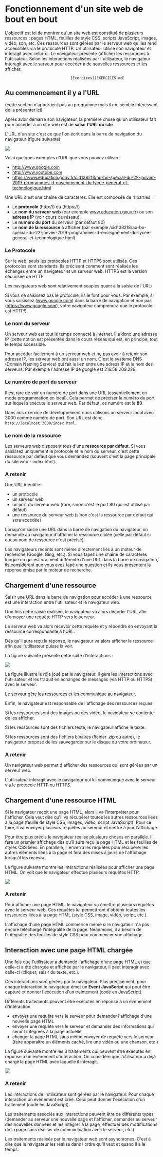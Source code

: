 # Fonctionnement d'un site web de bout en bout

L'objectif est ici de montrer qu'un site web est constitué de plusieurs ressources : pages HTML, feuilles de style CSS, scripts JavaScript, images, vidéo, son, etc.
Ces ressources sont gérées par le serveur web qui les rend accessibles via le protocole HTTP.
Un utilisateur utilise son navigateur et interagit avec celui-ci. Le navigateur présente (affiche) les ressources à l'utilisateur. Selon les interactions réalisées par l'utilisateur, le navigateur interagit avec le serveur pour accéder à de nouvelles ressources et les afficher.

                                  [Exercices](EXERCICES.md)

## Au commencement il y a l'URL

(cette section n'appartient pas au programme mais il me semble intéressant de la présenter ici)

Après avoir démarré son navigateur, la première chose qu'un utilisateur fait pour accéder à un site web est de **saisir l'URL du site**.

L'URL d'un site c'est ce que l'on écrit dans la barre de navigation du navigateur (figure suivante)

![](./img/barreNavigation.PNG)

Voici quelques exemples d'URL que vous pouvez utiliser:
* http://www.google.com
* http://www.youtube.com
* https://www.education.gouv.fr/cid138218/au-bo-special-du-22-janvier-2019-programmes-d-enseignement-du-lycee-general-et-technologique.html

Une URL c'est une chaîne de caractères. Elle est composée de 4 parties :
* Le **protocole** (http://) ou (https://)
* Le **nom du serveur web** (par exemple www.education.gouv.fr) ou son **adresse IP** (voir cours de réseau)
* Le **numéro du port** du serveur (par défaut 80)
* Le **nom de la ressource**  à afficher (par exemple /cid138218/au-bo-special-du-22-janvier-2019-programmes-d-enseignement-du-lycee-general-et-technologique.html)

### Le Protocole

Sur le web, seuls les protocoles HTTP et HTTPS sont utilisés. Ces protocoles sont standards. Ils précisent comment sont réalisés les échanges entre un navigateur et un serveur web. HTTPS est la version sécurisée de HTTP.

Les navigateurs web sont relativement souples quant à la saisie de l'URL:

Si vous ne saisissez pas le protocole, ils le font pour vous.
Par exemple, si vous saisissez (www.google.com) dans la barre de navigation et non pas (https://www.google.com), votre navigateur comprendra que le protocole est HTTPS.

### Le nom du serveur

Un serveur web est tout le temps connecté à internet. Il a donc une adresse IP (cette notion est présentée dans le cours réseau)qui est, en principe, tout le temps accessible.

Pour accéder facilement à un serveur web et ne pas avoir à retenir son adresse IP, les serveur web ont aussi un nom. C'est le système DNS (Domain Naming Service) qui fait le lien entre une adress IP et le nom des serveurs. Par exemple l'adresse IP de google est 216.58.209.228.

### Le numéro de port du serveur

Il est rare de voir un numéro de port dans une URL (essentiellement en mode programmation en local). Cela permet de préciser le numéro du port sur lequel s'exécute le serveur web. Par défaut, ce numéro est le **80**.

Dans nos exercice de développement nous utilisons un serveur local avec 3000 comme numéro de port. Son URL est donc `http://localhost:3000/index.html`.

### Le nom de la ressource

Les serveurs web disposent tous d'une **ressource par défaut**.
Si vous saisissez uniquement le protocole et le nom du serveur, c'est cette ressource par défaut que vous demandez (souvent c'est la page principale du site web - index.html).


### A retenir

Une URL identifie :
* un protocole
* un serveur web
* un port du serveur web (rare, sinon c'est le port 80 qui est utilisé par défaut)
* une ressource du serveur web (sinon c'est la ressource par défaut qui sera accédée)

Lorsqu'on saisie une URL dans la barre de navigation du navigateur, on demande au navigateur d'afficher la ressource ciblée (celle par défaut si aucun nom de ressource n'est précisé).

Les navigateurs récents sont même directement liés à un moteur de recherche (Google, Bing, etc.). Si vous tapez une chaîne de caractères longue ou qui est vraiment différente d'une URL dans la barre de navigation, ils considèrent que vous avez tapé une question et ils vous présentent la réponse émise par le moteur de recherche.

## Chargement d'une ressource

Saisir une URL dans la barre de navigation pour accéder à une ressource est une interaction entre l'utilisateur et le navigateur web.

Une fois cette saisie réalisée, le navigateur va alors décoder l'URL afin d'envoyer une requête HTTP vers le serveur.

Le serveur web va alors recevoir cette requête et y répondre en envoyant la ressource correspondante à l'URL.

Dès qu'il aura reçu la réponse, le navigateur va alors afficher la ressource afin que l'utilisateur puisse la voir.

La figure suivante présente cette suite d'intéractions :

![](./img/premiereRequete.png)

La figure illustre le rôle joué par le navigateur. Il gère les interactions avec l'utilisateur et les traduit en échanges de messages (via HTTP ou HTTPS) avec le serveur.

Le serveur gère les ressources et les communique au navigateur.

Enfin, le navigateur est responsable de l'affichage des ressources reçues.

Si les ressources sont des images ou des vidéo, le navigateur se contente de les afficher.

Si les ressources sont des fichiers texte, le navigateur affiche le texte.

Si les ressources sont des fichiers binaires (fichier .zip ou autre), le navigateur propose de les sauvegarder sur le disque du votre ordinateur.

### A retenir

Un navigateur web permet d'afficher des ressources qui sont gérées par un serveur web.

L'utilisateur interagit avec le navigateur qui lui communique avec le serveur via le protocole HTTP ou HTTPS.

## Chargement d'une ressource HTML

Si le navigateur reçoit une page HTML, alors il va l'interpréter pour l'afficher.
Cela veut dire qu'il va récupérer toutes les autres ressources liées à la page (feuille de style CSS, images, vidéo, script JavaScript). Pour ce faire, il va envoyer plusieurs requêtes au serveur et mettre à jour l'affichage.

Pour être plus précis le navigateur réalise plusieurs choses en parallèle. Il fera un premier affichage dès qu'il aura reçu la page HTML et les feuilles de styles CSS liées. En parallèle, il enverra les requêtes pour récupérer les autres éléments liées à la page et fera des mises à jours de l'affichage lorsqu'il les recevra.

La figure suivante montre les intéractions réalisées pour afficher une page HTML. On voit que le navigateur effectue plusieurs requêtes HTTP.

![](./img/requeteHTML.png)

### A retenir

Pour afficher une page HTML, le navigateur va émettre plusieurs requêtes avec le serveur web. Ces requêtes lui permettront d'obtenir toutes les ressources liées à la page HTML (style CSS, image, vidéo, script, etc.).

L'affichage d'une page HTML commence même si le navigateur n'a pas encore téléchargé l'intégralité de la page.
Néanmoins, il a besoin de l'intégralité des feuilles de style CSS pour commencer son affichage.

## Interaction avec une page HTML chargée

Une fois que l'utilisateur a demandé l'affichage d'une page HTML et que celle-ci a été chargée et affichée par le navigateur, il peut interagir avec celle-ci (cliquer, saisir du texte, etc.).

Ces interactions sont gérées par le navigateur. Plus précisément, pour chaque interaction le navigateur émet un **Event JavaScript** qui peut être capturé et donner l'exécution d'un traintement (codé en JavaScript).

Différents traitements peuvent être exécutés en réponse à un évènement d'intéraction.
* envoyer une requête vers le serveur pour demander l'affichage d'une nouvelle page HTML
* envoyer une requête vers le serveur et demander des informations qui seront intégrées à la page actuelle
* changer la page HTML sans même envoyer de requête vers le serveur (faire apparaître un éléments caché, lire une vidéo ou une chanson, etc.)

La figure suivante montre les 3 traitements qui peuvent être exécutés en réponse à un évènement d'intéraction. On considère que l'utilisateur a déjà chargé la page HTML avec laquelle il interagit.

![](./img/interactionsType.png)


### A retenir

Les interactions de l'utilisateur sont gérées par le navigateur. Pour chaque interaction un évènement est créé. Celui peut donner l'exécution d'un traitement (codé en JavaScript).

Les traitements associés aux interactions peuvent être de différents types (demander au serveur une nouvelle page et l'afficher, demander au serveur des nouvelles données et les intégrer à la page, effectuer des modifications de la page sans réaliser de communication avec le serveur, etc.)

Les traitements réalisés par le navigateur web sont asynchrones. C'est à dire que le navigateur les réalise dans l'ordre qu'il veut et quand il a le temps.

